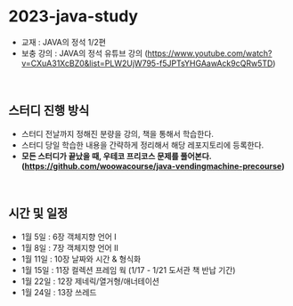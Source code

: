 # 2023-java-study

- 교재 : JAVA의 정석 1/2편
- 보충 강의 : JAVA의 정석 유튜브 강의 (https://www.youtube.com/watch?v=CXuA31XcBZ0&list=PLW2UjW795-f5JPTsYHGAawAck9cQRw5TD)

<br>

## 스터디 진행 방식

- 스터디 전날까지 정해진 분량을 강의, 책을 통해서 학습한다.
- 스터디 당일 학습한 내용을 간략하게 정리해서 해당 레포지토리에 등록한다.
- **모든 스터디가 끝났을 때, 우테코 프리코스 문제를 풀어본다. (https://github.com/woowacourse/java-vendingmachine-precourse)**

<br>

## 시간 및 일정

- 1월 5일 : 6장 객체지향 언어 I
- 1월 8일 : 7장 객체지향 언어 Ⅱ
- 1월 11일 : 10장 날짜와 시간 & 형식화
- 1월 15일 : 11장 컬렉션 프레임 웍
(1/17 - 1/21 도서관 책 반납 기간)
- 1월 22일 : 12장 제네릭/열거형/애너테이션
- 1월 24일 : 13장 쓰레드
